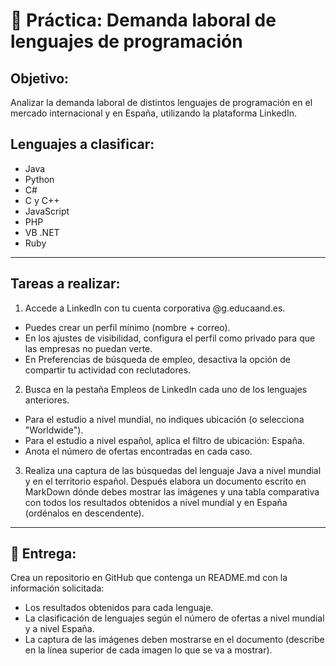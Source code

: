 # 📝 Práctica: Demanda laboral de lenguajes de programación

## Objetivo: 
Analizar la demanda laboral de distintos lenguajes de programación en el mercado internacional y en España, utilizando la plataforma LinkedIn.

## Lenguajes a clasificar:
  * Java
  * Python
  * C#
  * C y C++
  * JavaScript
  * PHP
  * VB .NET
  * Ruby
---
## Tareas a realizar:
  1. Accede a LinkedIn con tu cuenta corporativa @g.educaand.es.  
  * Puedes crear un perfil mínimo (nombre + correo).
  * En los ajustes de visibilidad, configura el perfil como privado para que las empresas no puedan verte.
  * En Preferencias de búsqueda de empleo, desactiva la opción de compartir tu actividad con reclutadores.
  2. Busca en la pestaña Empleos de LinkedIn cada uno de los lenguajes anteriores.  
  * Para el estudio a nivel mundial, no indiques ubicación (o selecciona "Worldwide").
  * Para el estudio a nivel español, aplica el filtro de ubicación: España.
  * Anota el número de ofertas encontradas en cada caso.
  3. Realiza una captura de las búsquedas del lenguaje Java a nivel mundial y en el territorio español. Después elabora un documento escrito en MarkDown dónde debes mostrar las imágenes y una tabla comparativa con todos los resultados obtenidos a nivel mundial y en España (ordénalos en descendente).
---
## 🔄 Entrega:
Crea un repositorio en GitHub que contenga un README.md con la información solicitada:
  * Los resultados obtenidos para cada lenguaje.
  * La clasificación de lenguajes según el número de ofertas a nivel mundial y a nivel España.
  * La captura de las imágenes deben mostrarse en el documento (describe en la línea superior de cada imagen lo que se va a mostrar).
